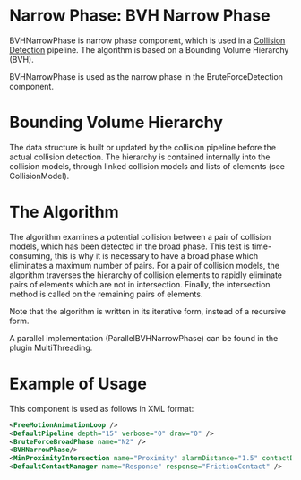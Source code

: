 Narrow Phase: BVH Narrow Phase
==============================

BVHNarrowPhase is narrow phase component, which is used in a [Collision Detection](https://www.sofa-framework.org/community/doc/main-principles/collision/#collision-detection) pipeline.
The algorithm is based on a Bounding Volume Hierarchy (BVH).

BVHNarrowPhase is used as the narrow phase in the BruteForceDetection component.

Bounding Volume Hierarchy
=========================

The data structure is built or updated by the collision pipeline before the actual collision detection.
The hierarchy is contained internally into the collision models, through linked collision models and lists of elements (see CollisionModel).

The Algorithm
=============

The algorithm examines a potential collision between a pair of collision models, which has
 been detected in the broad phase.
This test is time-consuming, this is why it is necessary to have a broad phase which eliminates a maximum number of pairs.
For a pair of collision models, the algorithm traverses the hierarchy of collision elements to rapidly eliminate pairs of elements which are not in intersection.
Finally, the intersection method is called on the remaining pairs of elements.

Note that the algorithm is written in its iterative form, instead of a recursive form.

A parallel implementation (ParallelBVHNarrowPhase) can be found in the plugin MultiThreading.

Example of Usage
================

This component is used as follows in XML format:

```xml
<FreeMotionAnimationLoop />
<DefaultPipeline depth="15" verbose="0" draw="0" />
<BruteForceBroadPhase name="N2" />
<BVHNarrowPhase/>
<MinProximityIntersection name="Proximity" alarmDistance="1.5" contactDistance="1" />
<DefaultContactManager name="Response" response="FrictionContact" />
```